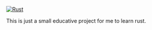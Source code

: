 [![Rust](https://github.com/christophlohrmann/kniffel/actions/workflows/rust.yml/badge.svg)](https://github.com/christophlohrmann/kniffel/actions/workflows/rust.yml)

This is just a small educative project for me to learn rust.
